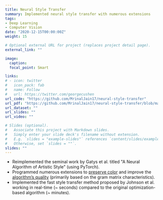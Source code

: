 ```yaml
---
title: Neural Style Transfer
summary: Implemented neural style transfer with numerous extensions
tags:
- Deep Learning
- Computer Vision
date: "2020-12-15T00:00:00Z"
weight: 15

# Optional external URL for project (replaces project detail page).
external_link: ""

image:
  caption:
  focal_point: Smart

links:
# - icon: twitter
#   icon_pack: fab
#   name: Follow
#   url: https://twitter.com/georgecushen
url_code: "https://github.com/MrinalJain17/neural-style-transfer"
url_pdf: "https://github.com/MrinalJain17/neural-style-transfer/blob/main/report/Report.pdf"
url_dataset: ""
url_slides: ""
url_video: ""

# Slides (optional).
#   Associate this project with Markdown slides.
#   Simply enter your slide deck's filename without extension.
#   E.g. `slides = "example-slides"` references `content/slides/example-slides.md`.
#   Otherwise, set `slides = ""`.
slides: ""
---
```


- Reimplemented the seminal work by Gatys et al. titled "A Neural Algorithm of Artistic Style" (using PyTorch).
- Programmed numerous extensions to [preserve color](https://arxiv.org/abs/1606.05897) and improve the [algorithm’s quality](https://arxiv.org/abs/1605.04603) (primarily based on the gram matrix characteristics).
- Implemented the fast style transfer method proposed by Johnson et al. working in real-time (~ seconds) compared to the original optimization-based algorithm (~ minutes).
